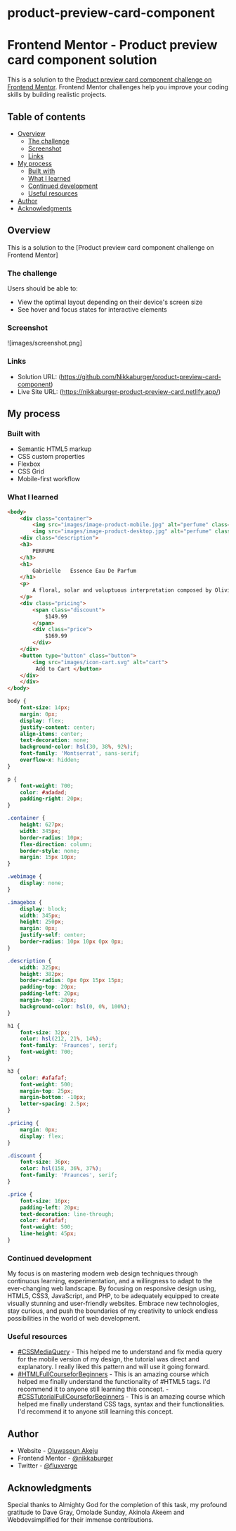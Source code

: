 # product-preview-card-component
# Frontend Mentor - Product preview card component solution

This is a solution to the [Product preview card component challenge on Frontend Mentor](https://www.frontendmentor.io/challenges/product-preview-card-component-GO7UmttRfa). Frontend Mentor challenges help you improve your coding skills by building realistic projects. 

## Table of contents

- [Overview](#overview)
  - [The challenge](#the-challenge)
  - [Screenshot](#screenshot)
  - [Links](#links)
- [My process](#my-process)
  - [Built with](#built-with)
  - [What I learned](#what-i-learned)
  - [Continued development](#continued-development)
  - [Useful resources](#useful-resources)
- [Author](#author)
- [Acknowledgments](#acknowledgments)


## Overview

This is a solution to the [Product preview card component challenge on Frontend Mentor]

### The challenge

Users should be able to:

- View the optimal layout depending on their device's screen size
- See hover and focus states for interactive elements

### Screenshot

![images/screenshot.png]

### Links

- Solution URL: (https://github.com/Nikkaburger/product-preview-card-component)
- Live Site URL: (https://nikkaburger-product-preview-card.netlify.app/)

## My process

### Built with

- Semantic HTML5 markup
- CSS custom properties
- Flexbox
- CSS Grid
- Mobile-first workflow

### What I learned


```html
<body>
    <div class="container">
        <img src="images/image-product-mobile.jpg" alt="perfume" class="imagebox">
        <img src="images/image-product-desktop.jpg" alt="perfume" class="webimage">
    <div class="description">
    <h3>
        PERFUME
    </h3>
    <h1>
        Gabrielle   Essence Eau De Parfum
    </h1>
    <p>
        A floral, solar and voluptuous interpretation composed by Olivier Polge, Perfumer-Creator for the House of CHANEL.
    </p>
    <div class="pricing">
        <span class="discount">
            $149.99
        </span>
        <div class="price">
            $169.99
        </div>
    </div>
    <button type="button" class="button"> 
        <img src="images/icon-cart.svg" alt="cart">
         Add to Cart </button>
    </div>
    </div>
</body>

```
```css
body {
    font-size: 14px;
    margin: 0px;
    display: flex;
    justify-content: center;
    align-items: center;
    text-decoration: none;
    background-color: hsl(30, 38%, 92%);
    font-family: 'Montserrat', sans-serif;
    overflow-x: hidden;
}

p {
    font-weight: 700;
    color: #adadad;
    padding-right: 20px;
}

.container {
    height: 627px;
    width: 345px;
    border-radius: 10px;
    flex-direction: column;
    border-style: none;
    margin: 15px 10px;
}

.webimage {
    display: none;
}

.imagebox {
    display: block;
    width: 345px;
    height: 250px;
    margin: 0px;
    justify-self: center;
    border-radius: 10px 10px 0px 0px;
}

.description {
    width: 325px;
    height: 382px;
    border-radius: 0px 0px 15px 15px;
    padding-top: 20px;
    padding-left: 20px;
    margin-top: -20px;
    background-color: hsl(0, 0%, 100%);
}

h1 {
    font-size: 32px;
    color: hsl(212, 21%, 14%);
    font-family: 'Fraunces', serif;
    font-weight: 700;
}

h3 {
    color: #afafaf;
    font-weight: 500;
    margin-top: 25px;
    margin-bottom: -10px;
    letter-spacing: 2.5px;
}

.pricing {
    margin: 0px;
    display: flex;
}

.discount {
    font-size: 36px;
    color: hsl(158, 36%, 37%);
    font-family: 'Fraunces', serif;
}

.price {
    font-size: 16px;
    padding-left: 20px;
    text-decoration: line-through;
    color: #afafaf;
    font-weight: 500;
    line-height: 45px;
}

```


### Continued development

My focus is on mastering modern web design techniques through continuous learning, experimentation, and a willingness to adapt to the ever-changing web landscape. 
By focusing on responsive design using, HTML5, CSS3, JavaScript, and PHP, to be adequately equipped to create visually stunning and user-friendly websites. Embrace new technologies, stay curious, and push the boundaries of my creativity to unlock endless possibilities in the world of web development. 


### Useful resources

- [#CSSMediaQuery](https://courses.webdevsimplified.com) - This helped me to understand and fix media query for the mobile version of my design, the tutorial was direct and explanatory. I really liked this pattern and will use it going forward.
- [#HTMLFullCourseforBeginners](https://courses.davegray.codes/) - This is an amazing course which helped me finally understand the functionality of #HTML5 tags. I'd recommend it to anyone still learning this concept.
-[#CSSTutorialFullCourseforBeginners](https://courses.davegray.codes/) - This is an amazing course which helped me finally understand CSS tags, syntax and their functionalities. I'd recommend it to anyone still learning this concept.

## Author

- Website - [Oluwaseun Akeju](https://www.fluxverge.com)
- Frontend Mentor - [@nikkaburger](https://www.frontendmentor.io/profile/nikkaburger)
- Twitter - [@fluxverge](https://www.twitter.com/fluxverge)

## Acknowledgments

Special thanks to Almighty God for the completion of this task, my profound gratitude to Dave Gray, Omolade Sunday, Akinola Akeem and Webdevsimplified for their immense contributions.
